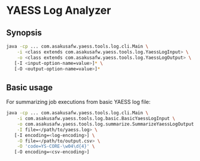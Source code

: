 # YAESS Log Analyzer

## Synopsis
```sh
java -cp ... com.asakusafw.yaess.tools.log.cli.Main \
    -i <class extends com.asakusafw.yaess.tools.log.YaessLogInput> \
    -o <class extends com.asakusafw.yaess.tools.log.YaessLogOutput> \
   [-I <input-option-name=value>]* \
   [-O <output-option-name=value>]*
```

## Basic usage
For summarizing job executions from basic YAESS log file:

```sh
java -cp ... com.asakusafw.yaess.tools.log.cli.Main \
    -i com.asakusafw.yaess.tools.log.basic.BasicYaessLogInput \
    -o com.asakusafw.yaess.tools.log.summarize.SummarizeYaessLogOutput \
    -I file=</path/to/yaess.log> \
   [-I encoding=<log-encoding>] \
    -O file=</path/to/output.csv> \
    -O 'code=YS-CORE-\w04\d{4}' \
   [-O encoding=<csv-encoding>]
```
